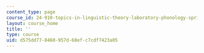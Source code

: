 ```yaml
---
content_type: page
course_id: 24-910-topics-in-linguistic-theory-laboratory-phonology-spring-2007
layout: course_home
title: ''
type: course
uid: d575dd77-8460-957d-68ef-c7cdf7423a05
---
```

